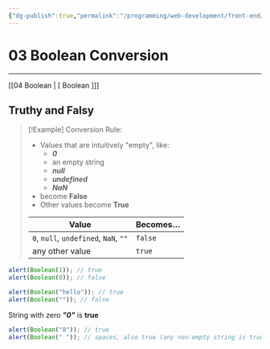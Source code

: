 ```yaml
---
{"dg-publish":true,"permalink":"/programming/web-development/front-end/javascript-vanilla/01-basics/05-type-conversion/03-boolean-conversion/","tags":["programming","webdevelopment","frontend","JavaScript"],"created":"2024-11-09T11:30:41.838+08:00"}
---
```



# 03 Boolean Conversion

---

[[04 Boolean \| [ Boolean ]]]

## Truthy and Falsy

> [!Example] Conversion Rule:
>
> - Values that are intuitively "empty", like:
>   - **_0_**
>   - an empty string
>   - **_null_**
>   - **_undefined_**
>   - **_NaN_**
> - become **False**
> - Other values become **True**
>
> | Value                                 | Becomes… |
> | ------------------------------------- | -------- |
> | `0`, `null`, `undefined`, `NaN`, `""` | `false`  |
> | any other value                       | `true`   |

```javascript
alert(Boolean(1)); // true
alert(Boolean(0)); // false

alert(Boolean("hello")); // true
alert(Boolean("")); // false
```

String with zero **_"0"_** is **true**

```javascript
alert(Boolean("0")); // true
alert(Boolean(" ")); // spaces, also true (any non-empty string is true)
```
